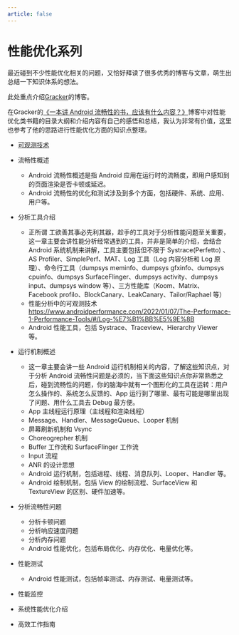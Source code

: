 ```yaml
---
article: false
---
```


# 性能优化系列

最近碰到不少性能优化相关的问题，又恰好拜读了很多优秀的博客与文章，萌生出总结一下知识体系的想法。

此处重点介绍[Gracker](https://androidperformance.com/)的博客。

在Gracker的[《一本讲 Android 流畅性的书，应该有什么内容？》](https://androidperformance.com/2021/10/27/if-i-write-a-book-about-performance/#/%E5%86%85%E5%AE%B9%E4%BB%8B%E7%BB%8D)博客中对性能优化类书籍的目录大纲和介绍内容有自己的感悟和总结，我认为非常有价值，这里也参考了他的思路进行性能优化方面的知识点整理。

- [可观测技术](./what-is-observability.md)

- 流畅性概述
    - Android 流畅性概述是指 Android 应用在运行时的流畅度，即用户感知到的页面渲染是否卡顿或延迟。
    - Android 流畅性的优化和测试涉及到多个方面，包括硬件、系统、应用、用户等。
- 分析工具介绍
    - 正所谓 工欲善其事必先利其器，趁手的工具对于分析性能问题至关重要，这一章主要会讲性能分析经常遇到的工具，并非是简单的介绍，会结合 Android 系统机制来讲解，工具主要包括但不限于 Systrace(Perfetto) 、AS Profiler、SimplePerf、MAT、Log 工具（Log 内容分析和 Log 原理）、命令行工具（dumpsys meminfo、dumpsys gfxinfo、dumpsys cpuinfo、dumpsys SurfaceFlinger、dumpsys activity、dumpsys input、dumpsys window 等）、三方性能库（Koom、Matrix、Facebook profilo、BlockCanary、LeakCanary、Tailor/Raphael 等）
    - 性能分析中的可观测技术 https://www.androidperformance.com/2022/01/07/The-Performace-1-Performance-Tools/#/Log-%E7%B1%BB%E5%9E%8B
    - Android 性能工具，包括 Systrace、Traceview、Hierarchy Viewer 等。 
- 运行机制概述
    - 这一章主要会讲一些 Android 运行机制相关的内容，了解这些知识点，对于分析 Android 流畅性问题是必须的，当下面这些知识点你非常熟悉之后，碰到流畅性的问题，你的脑海中就有一个图形化的工具在运转：用户怎么操作的、系统怎么反馈的、App 运行到了哪里、最有可能是哪里出现了问题、用什么工具去 Debug 最方便。
    - App 主线程运行原理（主线程和渲染线程）
    - Message、Handler、MessageQueue、Looper 机制
    - 屏幕刷新机制和 Vsync
    - Choreogrepher 机制
    - Buffer 工作流和 SurfaceFlinger 工作流
    - Input 流程
    - ANR 的设计思想
    - Android 运行机制，包括进程、线程、消息队列、Looper、Handler 等。
    - Android 绘制机制，包括 View 的绘制流程、SurfaceView 和 TextureView 的区别、硬件加速等。
- 分析流畅性问题
    - 分析卡顿问题
    - 分析响应速度问题
    - 分析内存问题
    - Android 性能优化，包括布局优化、内存优化、电量优化等。
- 性能测试
    - Android 性能测试，包括帧率测试、内存测试、电量测试等。
- 性能监控
- 系统性能优化介绍
- 高效工作指南

